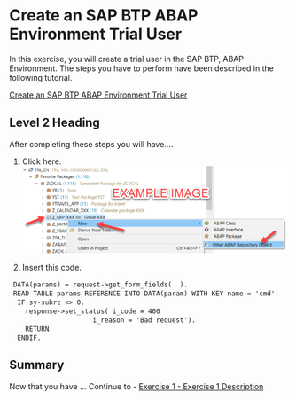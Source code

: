 # Create an SAP BTP ABAP Environment Trial User

In this exercise, you will create a trial user in the SAP BTP, ABAP Environment. The steps you have to perform have been described in the following tutorial.

[Create an SAP BTP ABAP Environment Trial User](https://developers.sap.com/tutorials/abap-environment-trial-onboarding.html)

## Level 2 Heading

After completing these steps you will have....

1.	Click here.
<br>![](/exercises/ex0/images/00_00_0010.png)

2.	Insert this code.
``` abap
 DATA(params) = request->get_form_fields(  ).
 READ TABLE params REFERENCE INTO DATA(param) WITH KEY name = 'cmd'.
  IF sy-subrc <> 0.
    response->set_status( i_code = 400
                     i_reason = 'Bad request').
    RETURN.
  ENDIF.
```

## Summary

Now that you have ... 
Continue to - [Exercise 1 - Exercise 1 Description](../ex1/README.md)
